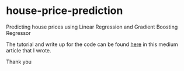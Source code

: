 # house-price-prediction
Predicting house prices using Linear Regression and Gradient Boosting Regressor

The tutorial and write up for the code can be found [here](https://medium.com/towards-data-science/create-a-model-to-predict-house-prices-using-python-d34fe8fad88f) in this medium article that I wrote.

Thank you
